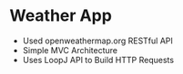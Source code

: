 # Weather App
- Used openweathermap.org RESTful API
- Simple MVC Architecture
- Uses LoopJ API to Build HTTP Requests
